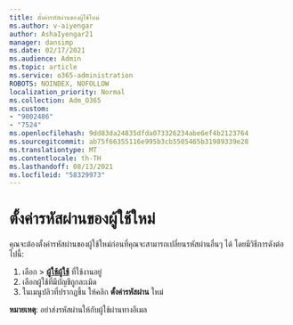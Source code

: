 ```yaml
---
title: ตั้งค่ารหัสผ่านของผู้ใช้ใหม่
ms.author: v-aiyengar
author: AshaIyengar21
manager: dansimp
ms.date: 02/17/2021
ms.audience: Admin
ms.topic: article
ms.service: o365-administration
ROBOTS: NOINDEX, NOFOLLOW
localization_priority: Normal
ms.collection: Adm_O365
ms.custom:
- "9002486"
- "7524"
ms.openlocfilehash: 9dd83da24835dfda073326234abe6ef4b2123764
ms.sourcegitcommit: ab75f66355116e995b3cb5505465b31989339e28
ms.translationtype: MT
ms.contentlocale: th-TH
ms.lasthandoff: 08/13/2021
ms.locfileid: "58329973"
---
```

# <a name="reset-the-users-password"></a>ตั้งค่ารหัสผ่านของผู้ใช้ใหม่

คุณจะต้องตั้งค่ารหัสผ่านของผู้ใช้ใหม่ก่อนที่คุณจะสามารถเปลี่ยนรหัสผ่านอื่นๆ ได้ โดยมีวิธีการดังต่อไปนี้:

1. เลือก  >  **[ผู้ใช้ผู้ใช้](https://go.microsoft.com/fwlink/p/?linkid=834822)** ที่ใช้งานอยู่
1. เลือกผู้ใช้ที่มีบัญชีถูกละเมิด
1. ในเมนูปลิวที่ปรากฏขึ้น ให้คลิก **ตั้งค่ารหัสผ่าน** ใหม่

**หมายเหตุ**: อย่าส่งรหัสผ่านให้กับผู้ใช้ผ่านทางอีเมล
